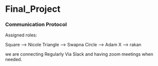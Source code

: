 # Final_Project

### Communication Protocol

Assigned roles:

Square --> Nicole
Triangle --> Swapna
Circle --> Adam
X --> rakan

we are connecting Regularly Via Slack and having zoom meetings when needed.